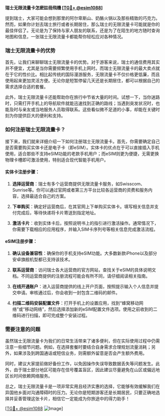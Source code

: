 **瑞士无限流量卡怎麽註冊飛機 [[TG💪+ @esim1088](https://t.me/s/esim1088)]**

提到瑞士，大家可能会想到那里的阿尔卑斯山、奶酪火锅以及那些精致的巧克力。然而，如果你计划去瑞士旅行或者长期居住，那么瑞士的无限流量卡可能就是你的最佳伴侣了。无论是为了保持与家人朋友的联系，还是为了在陌生的地方随时查询地图和信息，一张瑞士无限流量卡都能帮你轻松应对各种情况。

### 瑞士无限流量卡的优势

首先，让我们来聊聊瑞士无限流量卡的优势。对于游客来说，瑞士的通信费用其实并不便宜，尤其是当你需要频繁使用手机上网时。而瑞士无限流量卡的最大卖点就在于它的性价比。相比起传统的国际漫游服务，无限流量卡不仅价格更低廉，而且使用起来更加灵活方便。无论你是短暂停留几天还是长期居住，都可以根据自己的需求选择合适的套餐。

此外，瑞士无限流量卡还能帮助你在旅行中节省大量的时间。试想一下，当你迷路时，只需打开手机上的导航软件就能迅速找到正确的路线；当遇到突发状况时，也能及时与亲友或当地服务人员取得联系。这些看似微不足道的小事，却能在关键时刻为你提供巨大的便利和支持。

### 如何注册瑞士无限流量卡？

接下来，我们就来详细介绍一下如何注册瑞士无限流量卡。首先，你需要确定自己是否需要购买实体卡还是电子卡（即eSIM）。实体卡的优点在于可以直接插入手机使用，适合那些不支持eSIM功能的老款手机用户；而eSIM则更为便捷，无需更换物理卡槽即可激活使用，特别适合现代智能手机用户。

#### 实体卡注册步骤：

1. **选择运营商**：瑞士有多个运营商提供无限流量卡服务，如Swisscom、Sunrise等。你可以通过官网或者第三方平台比较各运营商的资费和服务内容，选择最适合自己的方案。
   
2. **下单购买**：确定好运营商后，在其官网上下单购买实体卡。填写相关信息并支付完成后，等待快递将卡片寄送到指定地址。

3. **激活卡片**：收到实体卡后，按照说明书上的指引进行激活操作。通常情况下，你需要下载相应的应用程序，并输入SIM卡序列号等相关信息完成激活流程。

#### eSIM注册步骤：

1. **确认设备兼容性**：确保你的手机支持eSIM功能。大多数新款iPhone以及部分安卓旗舰机型都已支持该技术。

2. **联系运营商**：访问瑞士各大运营商的官方网站，查找关于eSIM的具体说明文档。不同运营商提供的注册流程可能会有所不同，请仔细阅读相关指南。

3. **在线开通账户**：进入运营商提供的线上开户页面，按照提示输入个人信息并提交申请。审核通过后，你会收到一封包含二维码的邮件。

4. **扫描二维码安装配置文件**：打开手机上的设置应用，找到“蜂窝移动网络”或“移动网络”，然后选择添加新的eSIM配置文件选项。使用之前收到的二维码进行扫描，即可完成整个安装过程。

### 需要注意的问题

虽然瑞士无限流量卡为我们的日常生活带来了诸多便利，但在实际使用过程中仍需注意一些细节问题。例如，在选择套餐时要结合自身需求合理规划流量消耗；另外，如果涉及到跨国通话或短信业务，则需额外留意是否会产生额外费用。

同时，建议大家提前做好备份工作，以免因操作失误导致数据丢失等问题发生。此外，由于瑞士部分地区可能存在信号覆盖盲区，因此建议尽量避免在山区或偏远地区长时间依赖网络服务。

总之，瑞士无限流量卡是一项非常实用且经济实惠的选择，它能够有效缓解我们在异国他乡面对沟通障碍时的压力。无论你是短期游客还是长期居民，只要正确地选择并妥善管理这张卡片，相信它一定能成为你旅途中的得力助手！

[[TG💪+ @esim1088](https://t.me/s/esim1088) ![Image](https://i.postimg.cc/4NQfJmqS/Snipaste-2025-05-13-00-14-12.png)]